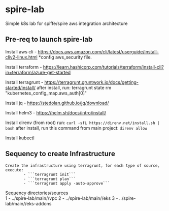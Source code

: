 # spire-lab
Simple k8s lab for spiffe/spire aws integration architecture

## Pre-req to launch spire-lab
Install aws cli - https://docs.aws.amazon.com/cli/latest/userguide/install-cliv2-linux.html
    *config aws_security file.

Install terraform - https://learn.hashicorp.com/tutorials/terraform/install-cli?in=terraform/azure-get-started

Install terragrunt - https://terragrunt.gruntwork.io/docs/getting-started/install/
    after install, run:
        terragrunt state rm "kubernetes_config_map.aws_auth[0]"

Install jq - https://stedolan.github.io/jq/download/

Install helm3 - https://helm.sh/docs/intro/install/

Install direnv 
    (from root) run:  ```curl -sfL https://direnv.net/install.sh | bash```
    after install, run this command from main project: ```direnv allow```

Install kubectl

## Sequency to create Infrastructure 
    Create the infrastructure using terragrunt, for each type of source, execute:
            - ```terragrunt init```
		    - ```terragrunt plan```
		    - ```terragrunt apply -auto-approve```
Sequency directories/sources   
    1 - ../spire-lab/main/<region>/vpc
    2 - ../spire-lab/main/<region>/eks
    3 - ../spire-lab/main/<region>/eks-addons